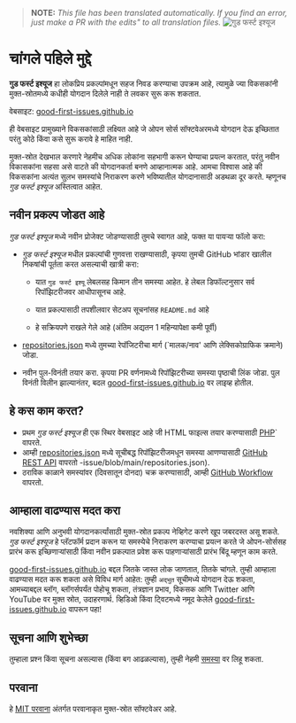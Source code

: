 >**NOTE:** _This file has been translated automatically. If you find an error, just make a PR with the edits" to all translation files._
![गुड फर्स्ट इश्यूज](../assets/github/social-preview.png)

# चांगले पहिले मुद्दे

**गुड फर्स्ट इश्यूज** हा लोकप्रिय प्रकल्पांमधून सहज निवड करण्याचा उपक्रम आहे, त्यामुळे ज्या विकसकांनी मुक्त-स्रोतमध्ये कधीही योगदान दिलेले नाही ते लवकर सुरू करू शकतात.

वेबसाइट: [good-first-issues.github.io](https://good-first-issues.github.io)

ही वेबसाइट प्रामुख्याने विकसकांसाठी लक्ष्यित आहे जे ओपन सोर्स सॉफ्टवेअरमध्ये योगदान देऊ इच्छितात परंतु कोठे किंवा कसे सुरू करावे हे माहित नाही.

मुक्त-स्रोत देखभाल करणारे नेहमीच अधिक लोकांना सहभागी करून घेण्याचा प्रयत्न करतात, परंतु नवीन विकासकांना सहसा असे वाटते की योगदानकर्ता बनणे आव्हानात्मक आहे. आमचा विश्वास आहे की विकसकांना अत्यंत सुलभ समस्यांचे निराकरण करणे भविष्यातील योगदानासाठी अडथळा दूर करते. म्हणूनच *गुड फर्स्ट इश्यूज* अस्तित्वात आहेत.

## नवीन प्रकल्प जोडत आहे

*गुड फर्स्ट इश्यूज* मध्ये नवीन प्रोजेक्ट जोडण्यासाठी तुमचे स्वागत आहे, फक्त या पायऱ्या फॉलो करा:

- *गुड फर्स्ट इश्यूज* मधील प्रकल्पांची गुणवत्ता राखण्यासाठी, कृपया तुमची GitHub भांडार खालील निकषांची पूर्तता करत असल्याची खात्री करा:

     - यात `गुड फर्स्ट इश्यू` लेबलसह किमान तीन समस्या आहेत. हे लेबल डिफॉल्टनुसार सर्व रिपॉझिटरीजवर आधीपासूनच आहे.

     - यात प्रकल्पासाठी तपशीलवार सेटअप सूचनांसह `README.md` आहे

     - हे सक्रियपणे राखले गेले आहे (अंतिम अद्यतन 1 महिन्यापेक्षा कमी पूर्वी)

- [repositories.json](https://github.com/gomzyakov/good-first-issue/blob/main/repositories.json) मध्‍ये तुमच्‍या रेपॉजिटरीचा मार्ग (`मालक/नाव' आणि लेक्सिकोग्राफिक क्रमाने) जोडा.

- नवीन पुल-विनंती तयार करा. कृपया PR वर्णनामध्ये रिपॉझिटरीच्या समस्या पृष्ठाची लिंक जोडा. पुल विनंती विलीन झाल्यानंतर, बदल [good-first-issues.github.io](https://good-first-issues.github.io) वर लाइव्ह होतील.

## हे कस काम करत?

- प्रथम *गुड फर्स्ट इश्यूज* ही एक स्थिर वेबसाइट आहे जी HTML फाइल्स तयार करण्यासाठी [PHP](https://www.php.net)` वापरते.
- आम्ही [repositories.json](https://github.com/gomzyakov/good-first) मध्ये सूचीबद्ध रिपॉझिटरीजमधून समस्या आणण्यासाठी [GitHub REST API](https://docs.github.com/en/rest) वापरतो -issue/blob/main/repositories.json).
- ठराविक काळाने समस्यांवर (दिवसातून दोनदा) चक्र करण्यासाठी, आम्ही [GitHub Workflow](https://docs.github.com/en/actions/using-workflows) वापरतो.

## आम्हाला वाढण्यास मदत करा

नवशिक्या आणि अनुभवी योगदानकर्त्यांसाठी मुक्त-स्रोत प्रकल्प नेव्हिगेट करणे खूप जबरदस्त असू शकते. *गुड फर्स्ट इश्यूज* हे प्लॅटफॉर्म प्रदान करून या समस्येचे निराकरण करण्याचा प्रयत्न करते जे ओपन-सोर्ससह प्रारंभ करू इच्छिणाऱ्यांसाठी किंवा नवीन प्रकल्पात प्रवेश करू पाहणाऱ्यांसाठी प्रारंभ बिंदू म्हणून काम करते.

[good-first-issues.github.io](https://good-first-issues.github.io) बद्दल जितके जास्त लोक जाणतात, तितके चांगले. तुम्ही आम्हाला वाढण्यास मदत करू शकता असे विविध मार्ग आहेत: तुम्ही `अद्भुत` सूचीमध्ये योगदान देऊ शकता, आमच्याबद्दल ब्लॉग, ब्लॉगर्सपर्यंत पोहोचू शकता, तंत्रज्ञान प्रभाव, विकसक आणि Twitter आणि YouTube वर मुक्त स्रोत, उदाहरणार्थ. व्हिडिओ किंवा ट्विटमध्ये नमूद केलेले [good-first-issues.github.io](https://good-first-issues.github.io) वापरून पहा!

## सूचना आणि शुभेच्छा

तुम्हाला प्रश्न किंवा सूचना असल्यास (किंवा बग आढळल्यास), तुम्ही नेहमी [समस्या](https://github.com/good-first-issues/good-first-issues.github.io/issues) वर लिहू शकता.

## परवाना

हे [MIT परवाना](https://github.com/good-first-issues/good-first-issues.github.io/blob/main/LICENSE) अंतर्गत परवानाकृत मुक्त-स्रोत सॉफ्टवेअर आहे.
